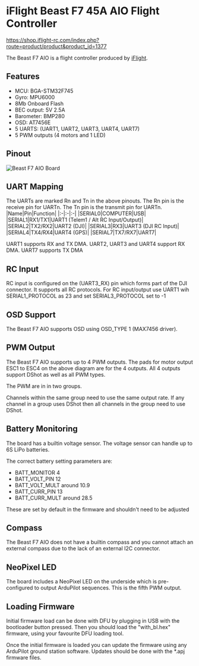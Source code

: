 # iFlight Beast F7 45A AIO Flight Controller

https://shop.iflight-rc.com/index.php?route=product/product&product_id=1377

The Beast F7 AIO is a flight controller produced by [iFlight](https://shop.iflight-rc.com/).

## Features

 - MCU: BGA-STM32F745
 - Gyro: MPU6000
 - 8Mb Onboard Flash
 - BEC output: 5V 2.5A 
 - Barometer: BMP280
 - OSD: AT7456E
 - 5 UARTS: (UART1, UART2, UART3, UART4, UART7)
 - 5 PWM outputs (4 motors and 1 LED)

## Pinout

![Beast F7 AIO Board](../BeastH7/beast_h7_pinout.png "Beast F7 AIO")

## UART Mapping

The UARTs are marked Rn and Tn in the above pinouts. The Rn pin is the
receive pin for UARTn. The Tn pin is the transmit pin for UARTn.
|Name|Pin|Function|
|:-|:-|:-|
|SERIAL0|COMPUTER|USB|
|SERIAL1|RX1/TX1|UART1 (Telem1 / Alt RC Input/Output)|
|SERIAL2|TX2/RX2|UART2 (DJI)|
|SERIAL3|RX3|UART3 (DJI RC Input)|
|SERIAL4|TX4/RX4|UART4 (GPS)|
|SERIAL7|TX7/RX7|UART7|

UART1 supports RX and TX DMA. UART2, UART3 and UART4 support RX DMA. UART7 supports TX DMA

## RC Input
 
RC input is configured on the (UART3_RX) pin which forms part of the DJI connector. It supports all RC protocols.
For RC input/output use UART1 wih SERIAL1_PROTOCOL as 23 and set SERIAL3_PROTOCOL set to -1
  
## OSD Support

The Beast F7 AIO supports OSD using OSD_TYPE 1 (MAX7456 driver).

## PWM Output

The Beast F7 AIO supports up to 4 PWM outputs. The pads for motor output ESC1 to ESC4 on the above diagram are for the 4 outputs. All 4 outputs support DShot as well as all PWM types.

The PWM are in in two groups.

Channels within the same group need to use the same output rate. If
any channel in a group uses DShot then all channels in the group need
to use DShot.

## Battery Monitoring

The board has a builtin voltage sensor. The voltage sensor can handle up to 6S
LiPo batteries.

The correct battery setting parameters are:

 - BATT_MONITOR 4
 - BATT_VOLT_PIN 12
 - BATT_VOLT_MULT around 10.9
 - BATT_CURR_PIN 13
 - BATT_CURR_MULT around 28.5

These are set by default in the firmware and shouldn't need to be adjusted

## Compass

The Beast F7 AIO does not have a builtin compass and you cannot attach an external compass due to the lack of an external I2C connector.

## NeoPixel LED

The board includes a NeoPixel LED on the underside which is pre-configured to output ArduPilot sequences. This is the fifth PWM output.

## Loading Firmware

Initial firmware load can be done with DFU by plugging in USB with the
bootloader button pressed. Then you should load the "with_bl.hex"
firmware, using your favourite DFU loading tool.

Once the initial firmware is loaded you can update the firmware using
any ArduPilot ground station software. Updates should be done with the
*.apj firmware files.
